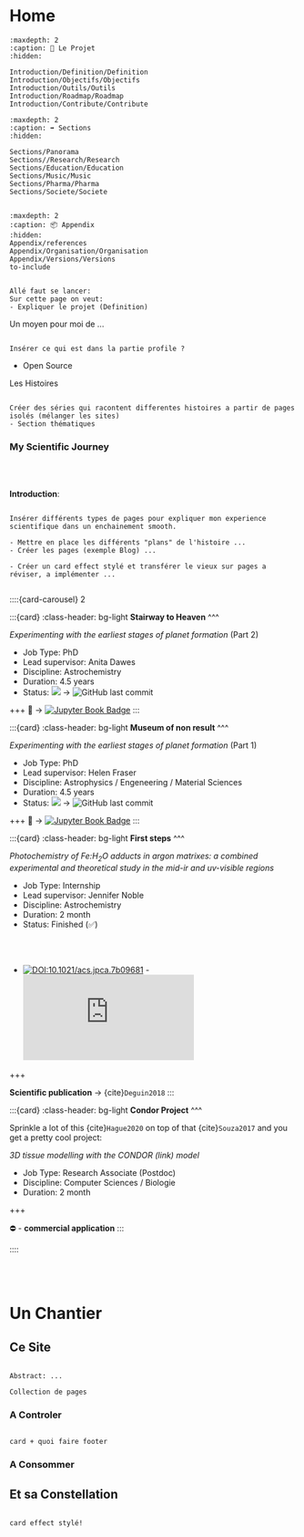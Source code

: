 # Home

```{toctree}
:maxdepth: 2
:caption: 💎 Le Projet
:hidden:

Introduction/Definition/Definition
Introduction/Objectifs/Objectifs
Introduction/Outils/Outils
Introduction/Roadmap/Roadmap
Introduction/Contribute/Contribute
```

```{toctree}
:maxdepth: 2
:caption: ➡️ Sections
:hidden:

Sections/Panorama
Sections//Research/Research
Sections/Education/Education
Sections/Music/Music
Sections/Pharma/Pharma
Sections/Societe/Societe


```

```{toctree}
:maxdepth: 2
:caption: 📦 Appendix
:hidden:
Appendix/references
Appendix/Organisation/Organisation
Appendix/Versions/Versions
to-include

```

```{admonition} C'est parti

Allé faut se lancer:
Sur cette page on veut:
- Expliquer le projet (Definition)

```

Un moyen pour moi de ...

```{note}

Insérer ce qui est dans la partie profile ?

```

- Open Source



<p class="emphase2">Les Histoires</p>


```{suite}

Créer des séries qui racontent differentes histoires a partir de pages isolés (mélanger les sites)
- Section thématiques
```

<h3><strong>My Scientific Journey</strong></h3>

<br>
<br>

**Introduction**:

```{note}

Insérer différents types de pages pour expliquer mon experience scientifique dans un enchainement smooth.

- Mettre en place les différents "plans" de l'histoire ...
- Créer les pages (exemple Blog) ...

- Créer un card effect stylé et transférer le vieux sur pages a réviser, a implémenter ... 


```


::::{card-carousel} 2

:::{card} 
:class-header: bg-light
**Stairway to Heaven**
^^^

*Experimenting with the earliest stages of planet formation* (Part 2)


- Job Type: PhD
- Lead supervisor: Anita Dawes
- Discipline: Astrochemistry
- Duration: 4.5 years
- Status: <img class ="small" src="_images/Under_construction.svg" > &#x2192; ![GitHub last commit](https://img.shields.io/github/last-commit/Deugz/nb-phd?color=green&style=plastic)

+++
&#128064; &#x2192; [![Jupyter Book Badge](https://jupyterbook.org/badge.svg)](https://deugz.github.io/nb-phd/_build/html/)
:::

:::{card}
:class-header: bg-light
**Museum of non result**
^^^

*Experimenting with the earliest stages of planet formation* (Part 1)

- Job Type: PhD
- Lead supervisor: Helen Fraser
- Discipline: Astrophysics / Engeneering / Material Sciences
- Duration: 4.5 years
- Status: <img class ="small" src="_images/Under_construction.svg" > &#x2192; ![GitHub last commit](https://img.shields.io/github/last-commit/Deugz/nb-museum?color=green&style=plastic)



+++
&#128064; &#x2192; [![Jupyter Book Badge](https://jupyterbook.org/badge.svg)](https://deugz.github.io/nb-museum/_build/html/)
:::

:::{card}
:class-header: bg-light
**First steps**
^^^

*Photochemistry of Fe:H<sub>2</sub>O adducts in argon matrixes: a combined experimental and theoretical study in the mid-ir and uv-visible regions*

- Job Type: Internship
- Lead supervisor: Jennifer Noble
- Discipline: Astrochemistry
- Duration: 2 month
- Status: Finished (&#9989;)

<br>
<br>


- [![DOI:10.1021/acs.jpca.7b09681](https://zenodo.org/badge/DOI/10.1021/acs.jpca.7b09681.svg)](https://doi.org/10.1021/acs.jpca.7b09681) - [![Citation Badge](https://api.juleskreuer.eu/citation-badge.php?doi=10.1021/acs.jpca.7b09681)]()


+++


**Scientific publication**  &#x2192; {cite}`Deguin2018`
:::

:::{card}
:class-header: bg-light
**Condor Project**
^^^

Sprinkle a lot of this {cite}`Hague2020` on top of that {cite}`Souza2017` and you get a pretty cool project:  

*3D tissue modelling with the CONDOR (link) model* 


- Job Type: Research Associate (Postdoc)
- Discipline: Computer Sciences / Biologie
- Duration: 2 month


+++


&#x26D4; - **commercial application**
:::

::::

<br>
<br>




# Un Chantier

## Ce Site

```{note}

Abstract: ...

Collection de pages

```

### A Controler

```{note}

card + quoi faire footer

```



### A Consommer


## Et sa Constellation

```{note}

card effect stylé!

```
